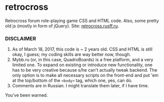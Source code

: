 # retrocross
Retrocross forum role-playing game CSS and HTML code. Also, some pretty old js (mostly in form of jQuery). Site: [retrocross.rusff.ru](http://retrocross.rusff.ru).

### DISCLAIMER
1. As of March 18, 2017, this code is ~ 2 years old. CSS and HTML is still okay, I guess; my coding skills are way better now, though.
2. Mybb.ru (or, in this case, QuadroBoards) is a free platform, and a very limited one. To expand on existing or introduce new functionality, one has to be very creative because s/he can't actually tweak backend. The only option is to make all necessary scripts on the front-end and put 'em at the top/bottom of the `<body>` tag, which one, yes, can do.
3. Comments are in Russian. I might translate them later, if I have time.

You've been warned.